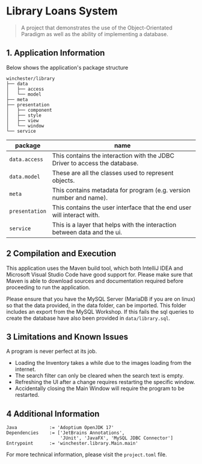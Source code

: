 # Library Loans System

> A project that demonstrates the use of the Object-Orientated Paradigm as well as the ability of implementing a database.

## 1. Application Information

Below shows the application's package structure
```
winchester/library
├── data
│   ├── access
│   └── model
├── meta
├── presentation
│   ├── component
│   ├── style
│   ├── view
│   └── window
└── service
```

| package        | name                                                                       |
|----------------|----------------------------------------------------------------------------|
| `data.access`  | This contains the interaction with the JDBC Driver to access the database. |
| `data.model`   | These are all the classes used to represent objects.                       |
| `meta`         | This contains metadata for program (e.g. version number and name).         |
| `presentation` | This contains the user interface that the end user will interact with.     |
| `service`      | This is a layer that helps with the interaction between data and the ui.   |


## 2 Compilation and Execution

This application uses the Maven build tool, which both IntelliJ IDEA and Microsoft Visual Studio Code have good support for.
Please make sure that Maven is able to download sources and documentation required before proceeding to run the application.

Please ensure that you have the MySQL Server (MariaDB if you are on linux) so that the data provided, in the data folder, 
can be imported. This folder includes an export from the MySQL Workshop. If this fails the sql queries to create the database 
have also been provided in `data/library.sql`.

## 3 Limitations and Known Issues

A program is never perfect at its job.
* Loading the Inventory takes a while due to the images loading from the internet.
* The search filter can only be cleared when the search text is empty.
* Refreshing the UI after a change requires restarting the specific window.
* Accidentally closing the Main Window will require the program to be restarted.

## 4 Additional Information

```
Java            := 'Adoptium OpenJDK 17'
Dependencies    := ['JetBrains Annotations',
                    'JUnit', 'JavaFX', 'MySQL JDBC Connector']
Entrypoint      := 'winchester.library.Main.main'
```

For more technical information, please visit the `project.toml` file.